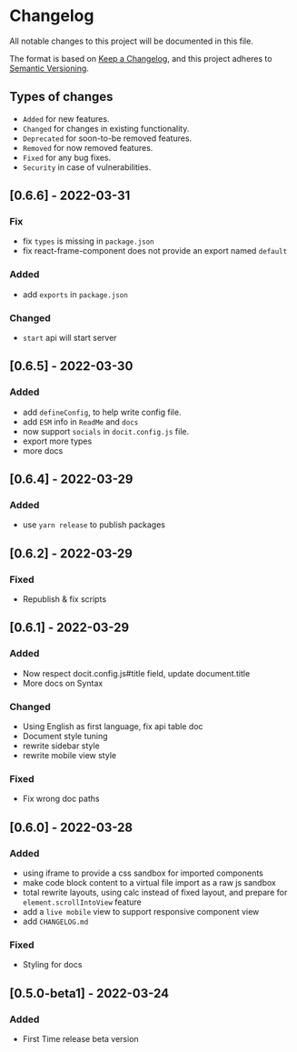 # Changelog
All notable changes to this project will be documented in this file.

The format is based on [Keep a Changelog](https://keepachangelog.com/en/1.0.0/),
and this project adheres to [Semantic Versioning](https://semver.org/spec/v2.0.0.html).

## Types of changes
- `Added` for new features.
- `Changed` for changes in existing functionality.
- `Deprecated` for soon-to-be removed features.
- `Removed` for now removed features.
- `Fixed` for any bug fixes.
- `Security` in case of vulnerabilities.

## [0.6.6] - 2022-03-31

### Fix
- fix `types` is missing in `package.json`
- fix react-frame-component does not provide an export named `default`

### Added
- add `exports` in `package.json`

### Changed
- `start` api will start server

## [0.6.5] - 2022-03-30

### Added
- add `defineConfig`, to help write config file.
- add `ESM` info in `ReadMe` and `docs`
- now support `socials` in `docit.config.js` file.
- export more types
- more docs


## [0.6.4] - 2022-03-29

### Added
- use `yarn release` to publish packages

## [0.6.2] - 2022-03-29

### Fixed
- Republish & fix scripts


## [0.6.1] - 2022-03-29

### Added

- Now respect docit.config.js#title field, update document.title
- More docs on Syntax

### Changed
- Using English as first language, fix api table doc
- Document style tuning
- rewrite sidebar style
- rewrite mobile view style

### Fixed
- Fix wrong doc paths




## [0.6.0] - 2022-03-28

### Added

- using iframe to provide a css sandbox for imported components
- make code block content to a virtual file import as a raw js sandbox
- total rewrite layouts, using calc instead of fixed layout, and prepare for `element.scrollIntoView` feature
- add a `live mobile` view to support responsive component view
- add `CHANGELOG.md`

### Fixed

- Styling for docs

## [0.5.0-beta1] - 2022-03-24

### Added
- First Time release beta version